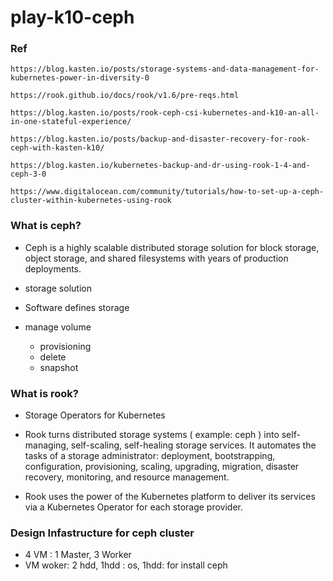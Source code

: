 # play-k10-ceph
### Ref
```
https://blog.kasten.io/posts/storage-systems-and-data-management-for-kubernetes-power-in-diversity-0

https://rook.github.io/docs/rook/v1.6/pre-reqs.html

https://blog.kasten.io/posts/rook-ceph-csi-kubernetes-and-k10-an-all-in-one-stateful-experience/

https://blog.kasten.io/posts/backup-and-disaster-recovery-for-rook-ceph-with-kasten-k10/

https://blog.kasten.io/kubernetes-backup-and-dr-using-rook-1-4-and-ceph-3-0

https://www.digitalocean.com/community/tutorials/how-to-set-up-a-ceph-cluster-within-kubernetes-using-rook
```

### What is ceph?
- Ceph is a highly scalable distributed storage solution for block storage, object storage, and shared filesystems with years of production deployments.

- storage solution

- Software defines storage

- manage volume
  + provisioning
  + delete
  + snapshot

### What is rook?
- Storage Operators for Kubernetes

- Rook turns distributed storage systems ( example: ceph
) into self-managing, self-scaling, self-healing storage services. It automates the tasks of a storage administrator: deployment, bootstrapping, configuration, provisioning, scaling, upgrading, migration, disaster recovery, monitoring, and resource management.

- Rook uses the power of the Kubernetes platform to deliver its services via a Kubernetes Operator for each storage provider.

### Design Infastructure for ceph cluster
- 4 VM : 1 Master, 3 Worker
- VM woker: 2 hdd, 1hdd : os, 1hdd: for install ceph

